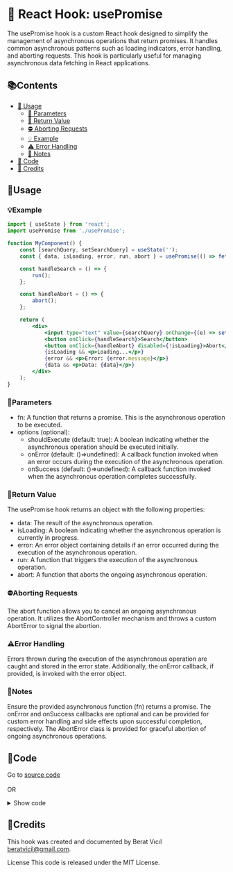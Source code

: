 # 🎣 React Hook: usePromise

The usePromise hook is a custom React hook designed to simplify the management of asynchronous operations that return promises. It handles common asynchronous patterns such as loading indicators, error handling, and aborting requests. This hook is particularly useful for managing asynchronous data fetching in React applications.

## 📚Contents

- [🔧 Usage](#usage)
  - [🧩 Parameters](#parameters)
  - [📨 Return Value](#return-value)
  - [⛔ Aborting Requests](#aborting-requests)
  - [💡 Example](#example)
  - [⚠️ Error Handling](#error-handling)
  - [📝 Notes](#notes)
- [🔦 Code](#code)
- [🙏 Credits](#credits)

## 🔧Usage
### 💡Example
```jsx
import { useState } from 'react';
import usePromise from './usePromise';

function MyComponent() {
    const [searchQuery, setSearchQuery] = useState('');
    const { data, isLoading, error, run, abort } = usePromise(() => fetchData(searchQuery));

    const handleSearch = () => {
        run();
    };

    const handleAbort = () => {
        abort();
    };

    return (
        <div>
            <input type="text" value={searchQuery} onChange={(e) => setSearchQuery(e.target.value)} />
            <button onClick={handleSearch}>Search</button>
            <button onClick={handleAbort} disabled={!isLoading}>Abort</button>
            {isLoading && <p>Loading...</p>}
            {error && <p>Error: {error.message}</p>}
            {data && <p>Data: {data}</p>}
        </div>
    );
}
```

### 🧩Parameters
* fn: A function that returns a promise. This is the asynchronous operation to be executed.
* options (optional):
    * shouldExecute (default: true): A boolean indicating whether the asynchronous operation should be executed initially.
    * onError (default: ()=>undefined): A callback function invoked when an error occurs during the execution of the asynchronous operation.
    * onSuccess (default: ()=>undefined): A callback function invoked when the asynchronous operation completes successfully.

### 📨Return Value
The usePromise hook returns an object with the following properties:

* data: The result of the asynchronous operation.
* isLoading: A boolean indicating whether the asynchronous operation is currently in progress.
* error: An error object containing details if an error occurred during the execution of the asynchronous operation.
* run: A function that triggers the execution of the asynchronous operation.
* abort: A function that aborts the ongoing asynchronous operation.

### ⛔Aborting Requests
The abort function allows you to cancel an ongoing asynchronous operation. It utilizes the AbortController mechanism and throws a custom AbortError to signal the abortion.



### ⚠️Error Handling
Errors thrown during the execution of the asynchronous operation are caught and stored in the error state. Additionally, the onError callback, if provided, is invoked with the error object.

### 📝Notes
Ensure the provided asynchronous function (fn) returns a promise.
The onError and onSuccess callbacks are optional and can be provided for custom error handling and side effects upon successful completion, respectively.
The AbortError class is provided for graceful abortion of ongoing asynchronous operations.

## 🔦Code
Go to [source code](./usePromise.js) 
<br><br>
OR
<details>
<summary>Show code</summary>

### Full Code

```jsx
import { useState, useRef, useEffect } from "react";

class AbortError extends Error {
    constructor() {
        super("Aborted");
        this.abort = true;
        this.name = "AbortError";
    }
}

function usePromise(fn, { shouldExecute = true, onError = ()=>undefined, onSuccess = ()=>undefined} = {}) {
    const [data, setData] = useState();
    const [isLoading, setIsLoading] = useState(false);
    const [error, setError] = useState();
    const controller = useRef(()=>undefined);

    async function execute() {
        console.log("executing");
        if (!shouldExecute) {
            return;
        }

        try {
            setIsLoading(true);
            setError(undefined);
            const data = await Promise.race([
                fn(), 
                new Promise((_, reject) => {
                    controller.current.abort = reject;
                })
            ]);
            setData(data);
            onSuccess(data);
        } catch (error) {
            console.log(error);
            const reallyError = !(error instanceof AbortError)
            if (reallyError) {
                setError(error);
                onError(error);;
            }
        } finally {
            setIsLoading(false);
        }
    }

    // On run, execute function
    async function run() {
        execute();
    };

    // On abort, abort with signal
    async function abort() {
        if (controller?.current?.abort) {
            controller.current.abort(new AbortError());
        }
    }

    // Initial render execute
    useEffect(() => {
        execute();
    }, []);

    return {
        data,
        isLoading,
        error,
        run,
        abort
    }
};

export default usePromise;
```

</details>

## 🙏Credits
This hook was created and documented by Berat Vıcıl beratvicil@gmail.com.

License
This code is released under the MIT License.